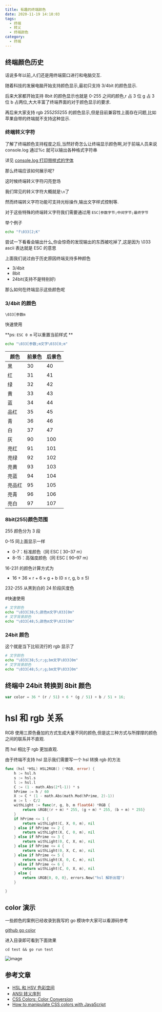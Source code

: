 ```yaml
---
title: 有趣的终端颜色
date: 2020-11-19 14:18:03
tags:
  - 终端
  - 转义
  - 终端颜色
category:
  - 终端
---
```


## 终端颜色历史

话说多年以前,人们还是用终端窗口进行和电脑交互.

随着科技的发展电脑开始支持颜色显示,最初只支持 3/4bit 的颜色显示.

后来大家都开始支持 8bit 的颜色显示也就是 0-255 之间的颜色,r 占 3 位 g 占 3 位 b 占两位,大大丰富了终端界面的对于颜色显示的要求.

再后来大家支持 rgb 255*255*255 的颜色显示,但是目前兼容性上面存在问题,比如苹果自带的终端就不支持这种显示.

### 终端转义字符

了解了终端颜色支持程度之后,当然好奇怎么让终端显示颜色啊,对于前端人员来说 console.log 通过%c 就可以输出各种格式字符串

详见
[console.log 打印带样式的字体](https://developer.mozilla.org/en-US/docs/Web/API/console#Styling_console_output)

那么终端应该如何展示呢?

这时候终端转义字符闪亮登场

我们常见的转义字符大概就是`\n`了

然而终端转义字符功能可支持光标操作,输出文字样式控制等.

对于这些特殊的终端转义字符我们需要通过用
`ESC[参数字节;中间字节;最终字节`

举个例子

```bash
echo "f\033[2;K"
```

尝试一下看看会输出什么,你会惊奇的发现输出的东西被吃掉了,这是因为 \033 ascii 表达就是 ESC 的意思

上面我们说过由于历史原因终端支持多种颜色

- 3/4bit
- 8bit
- 24bit(支持不是特别好)

那么如何在终端显示这些颜色呢

### 3/4bit 的颜色

`\033[参数m`

快速使用

**ps: `ESC 0 m` 可以重置当前样式 **

```bash
echo "\033[参数;m文字\033[0;m"
```

| 颜色   | 前景色 | 后景色 |
| ------ | ------ | ------ |
| 黑     | 30     | 40     |
| 红     | 31     | 41     |
| 绿     | 32     | 42     |
| 黄     | 33     | 43     |
| 蓝     | 34     | 44     |
| 品红   | 35     | 45     |
| 青     | 36     | 46     |
| 白     | 37     | 47     |
| 灰     | 90     | 100    |
| 亮红   | 91     | 101    |
| 亮绿   | 92     | 102    |
| 亮黄   | 93     | 103    |
| 亮蓝   | 94     | 104    |
| 亮品红 | 95     | 105    |
| 亮青   | 96     | 106    |
| 亮白   | 97     | 107    |

### 8bit(255)颜色范围

255 颜色分为 3 段

0-15 同上面显示一样

- 0-7：标准颜色（同 ESC [ 30–37 m）
- 8-15：高强度颜色（同 ESC [ 90–97 m）

16-231 的颜色计算方式为

- 16 + 36 × r + 6 × g + b (0 ≤ r, g, b ≤ 5)

232-255 从黑到白的 24 阶段灰度色

#快速使用

```bash
# 文字颜色
echo "\033[38;5;颜色m文字\033[0m"
# 文字背景颜色
echo "\033[48;5;颜色m文字\033[0m"
```

### 24bit 颜色

这个就是当下比较流行的 rgb 显示了

```bash
# 文字颜色
echo "\033[38;5;r;g;bm文字\033[0m"
# 文字背景颜色
echo "\033[48;5;r;g;bm文字\033[0m"
```

## 终端中 24bit 转换到 8bit 颜色

```js
var color = 36 * (r / 51) + 6 * (g / 51) + b / 51 + 16;
```

# hsl 和 rgb 关系

RGB 使用三原色叠加的方式生成大量不同的颜色,但是这三种方式与所撑撑的颜色之间的联系并不直观.

而 hsl 相比于 rgb 更加直观.

由于终端不支持 hsl 显示我们需要写一个 hsl 转换 rgb 的方法

```go
func (hsl *HSL) HSL2RGB() (*RGB, error) {
	h := hsl.h
	s := hsl.s
	l := hsl.l
	C := (1 - math.Abs(2*l-1)) * s
	hPrime := h / 60
	X := C * (1 - math.Abs(math.Mod(hPrime, 2)-1))
	m := l - C/2
	withLight := func(r, g, b, m float64) *RGB {
		return &RGB{(r + m) * 255, (g + m) * 255, (b + m) * 255}
	}
	if hPrime <= 1 {
		return withLight(C, X, 0, m), nil
	} else if hPrime <= 2 {
		return withLight(X, C, 0, m), nil
	} else if hPrime <= 3 {
		return withLight(0, C, X, m), nil
	} else if hPrime <= 4 {
		return withLight(0, X, C, m), nil
	} else if hPrime <= 5 {
		return withLight(X, 0, C, m), nil
	} else if hPrime <= 6 {
		return withLight(C, 0, X, m), nil
	} else {
		return &RGB{0, 0, 0}, errors.New("hsl 解析出错")
	}

}
```

## color 演示

一些颜色的案例已经收录到我写的 go 模块中大家可以看源码参考

[github go color](https://github.com/suxin2017/color)

进入目录即可看到下面效果

```
cd test && go run test
```

![image](http://note.youdao.com/yws/public/resource/5d5aea4808cdf33a1b5cdbefb5aa5dcc/WEBRESOURCE94fed21ffab580271db6b978b3137861?ynotemdtimestamp=1605766931907)

## 参考文章

- [HSL 和 HSV 色彩空间](https://zh.wikipedia.org/wiki/HSL%E5%92%8CHSV%E8%89%B2%E5%BD%A9%E7%A9%BA%E9%97%B4)
- [ANSI 转义序列](https://zh.wikipedia.org/wiki/ANSI%E8%BD%AC%E4%B9%89%E5%BA%8F%E5%88%97)
- [CSS Colors: Color Conversion](https://codepen.io/AdamGiese/pen/YBaOYX?editors=0010)
- [How to manipulate CSS colors with JavaScript](https://blog.logrocket.com/how-to-manipulate-css-colors-with-javascript-fb547113a1b8/)
